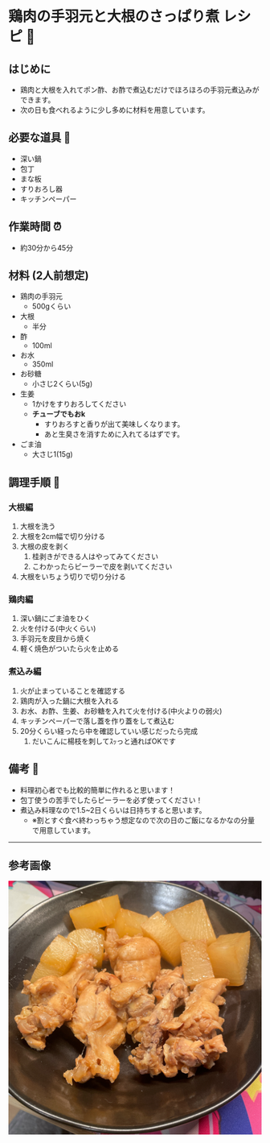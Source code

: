# 鶏肉の手羽元と大根のさっぱり煮 レシピ 🐓

## はじめに

- 鶏肉と大根を入れてポン酢、お酢で煮込むだけでほろほろの手羽元煮込みができます。
- 次の日も食べれるように少し多めに材料を用意しています。

## 必要な道具 🍲

- 深い鍋
- 包丁
- まな板
- すりおろし器
- キッチンペーパー

## 作業時間 ⏰️

- 約30分から45分

## 材料 (2人前想定) 

- 鶏肉の手羽元
  - 500gくらい
- 大根
  - 半分
- 酢
  - 100ml
- お水
  - 350ml
- お砂糖
  - 小さじ2くらい(5g)
- 生姜
  - 1かけをすりおろしてください
  - **チューブでもおk**
    - すりおろすと香りが出て美味しくなります。
    - あと生臭さを消すために入れてるはずです。
- ごま油
  - 大さじ1(15g)

## 調理手順 🔪

### 大根編

1. 大根を洗う
2. 大根を2cm幅で切り分ける
3. 大根の皮を剥く
   1.  桂剥きができる人はやってみてください
   2.  こわかったらピーラーで皮を剥いてください
4.  大根をいちょう切りで切り分ける

### 鶏肉編

1. 深い鍋にごま油をひく
2. 火を付ける(中火くらい)
3. 手羽元を皮目から焼く
4. 軽く焼色がついたら火を止める

### 煮込み編

1. 火が止まっていることを確認する
2. 鶏肉が入った鍋に大根を入れる
3. お水、お酢、生姜、お砂糖を入れて火を付ける(中火よりの弱火)
4. キッチンペーパーで落し蓋を作り蓋をして煮込む
5. 20分くらい経ったら中を確認していい感じだったら完成
   1. だいこんに楊枝を刺してｽｯっと通ればOKです

## 備考 🍙

- 料理初心者でも比較的簡単に作れると思います！
- 包丁使うの苦手でしたらピーラーを必ず使ってください！
- 煮込み料理なので1.5~2日くらいは日持ちすると思います。
  - ※割とすぐ食べ終わっちゃう想定なので次の日のご飯になるかなの分量で用意しています。

---

## 参考画像

![参考画像](images/toriniku.JPG)